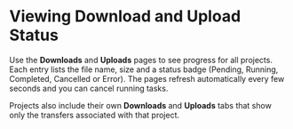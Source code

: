 # Viewing Download and Upload Status

Use the **Downloads** and **Uploads** pages to see progress for all projects. Each entry lists the file name, size and a status badge (Pending, Running, Completed, Cancelled or Error). The pages refresh automatically every few seconds and you can cancel running tasks.

Projects also include their own **Downloads** and **Uploads** tabs that show only the transfers associated with that project.
